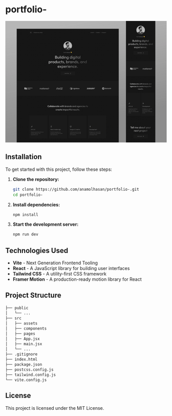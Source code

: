 # portfolio-
![portfolio-](./src/assets/github-cover.webp)

## Installation

To get started with this project, follow these steps:

1. **Clone the repository:**
    ```sh
    git clone https://github.com/anamolhasan/portfolio-.git
    cd portfolio-
    ```

2. **Install dependencies:**
    ```sh
    npm install
    ```

3. **Start the development server:**
    ```sh
    npm run dev
    ```

## Technologies Used

- **Vite** - Next Generation Frontend Tooling
- **React** - A JavaScript library for building user interfaces
- **Tailwind CSS** - A utility-first CSS framework
- **Framer Motion** - A production-ready motion library for React

## Project Structure

```plaintext
├── public
│   └── ...
├── src
│   ├── assets
│   ├── components
│   ├── pages
│   ├── App.jsx
│   ├── main.jsx
│   └── ...
├── .gitignore
├── index.html
├── package.json
├── postcss.config.js
├── tailwind.config.js
└── vite.config.js
```

## License

This project is licensed under the MIT License.
